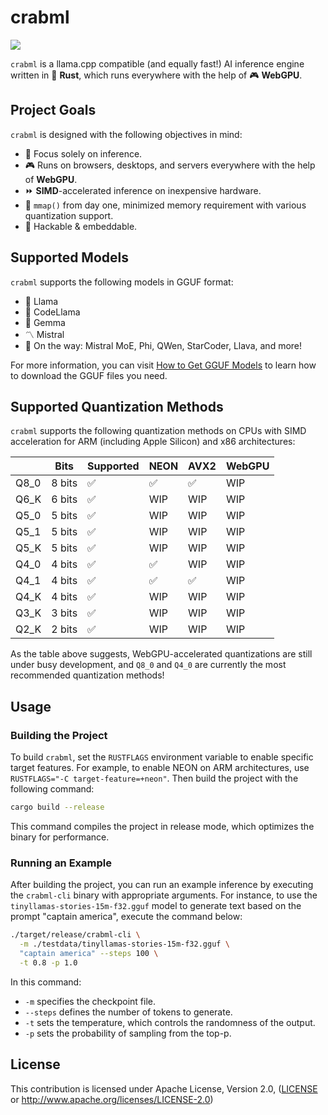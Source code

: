 # crabml

[![](https://img.shields.io/discord/1111711408875393035?logo=discord&label=discord)](https://discord.gg/wbzqddT3QC)

`crabml` is a llama.cpp compatible (and equally fast!) AI inference engine written in 🦀 **Rust**, which runs everywhere with the help of 🎮 **WebGPU**.

## Project Goals

`crabml` is designed with the following objectives in mind:

- 🤖 Focus solely on inference.
- 🎮 Runs on browsers, desktops, and servers everywhere with the help of **WebGPU**.
- ⏩ **SIMD**-accelerated inference on inexpensive hardware.
- 💼 `mmap()` from day one, minimized memory requirement with various quantization support.
- 👾 Hackable & embeddable.

## Supported Models

`crabml` supports the following models in GGUF format:

- 🦙 Llama
- 🦙 CodeLlama
- 🦙 Gemma
- 〽️ Mistral
- 🚄 On the way: Mistral MoE, Phi, QWen, StarCoder, Llava, and more!

For more information, you can visit [How to Get GGUF Models](https://github.com/crabml/crabml/blob/main/docs/how-to-get-gguf-models.md) to learn how to download the GGUF files you need.

## Supported Quantization Methods

`crabml` supports the following quantization methods on CPUs with SIMD acceleration for ARM (including Apple Silicon) and x86 architectures:

|      | Bits   | Supported | NEON | AVX2 | WebGPU |
| ---- | ------ | --------- | ---- | ---- | ------ |
| Q8_0 | 8 bits | ✅         | ✅   | ✅   | WIP    |
| Q6_K | 6 bits | ✅         | WIP  | WIP   | WIP  |
| Q5_0 | 5 bits | ✅         | WIP  | WIP   | WIP  |
| Q5_1 | 5 bits | ✅         | WIP  | WIP   | WIP  |
| Q5_K | 5 bits | ✅         | WIP  | WIP   | WIP  |
| Q4_0 | 4 bits | ✅         | ✅   | WIP   |  WIP  |
| Q4_1 | 4 bits | ✅         | ✅   | ✅    | WIP    |
| Q4_K | 4 bits | ✅         | WIP   | WIP    | WIP    |
| Q3_K | 3 bits | ✅         | WIP   | WIP    | WIP    |
| Q2_K | 2 bits | ✅         | WIP   | WIP    | WIP    |

As the table above suggests, WebGPU-accelerated quantizations are still under busy development, and `Q8_0` and `Q4_0` are currently the most recommended quantization methods!

## Usage

### Building the Project

To build `crabml`, set the `RUSTFLAGS` environment variable to enable specific target features. For example, to enable NEON on ARM architectures, use `RUSTFLAGS="-C target-feature=+neon"`. Then build the project with the following command:

```bash
cargo build --release
```

This command compiles the project in release mode, which optimizes the binary for performance.

### Running an Example

After building the project, you can run an example inference by executing the `crabml-cli` binary with appropriate arguments. For instance, to use the `tinyllamas-stories-15m-f32.gguf` model to generate text based on the prompt "captain america", execute the command below:

```bash
./target/release/crabml-cli \
  -m ./testdata/tinyllamas-stories-15m-f32.gguf \
  "captain america" --steps 100 \
  -t 0.8 -p 1.0
```

In this command:

- `-m` specifies the checkpoint file.
- `--steps` defines the number of tokens to generate.
- `-t` sets the temperature, which controls the randomness of the output.
- `-p` sets the probability of sampling from the top-p.

## License

This contribution is licensed under Apache License, Version 2.0, ([LICENSE](LICENSE) or <http://www.apache.org/licenses/LICENSE-2.0>)
